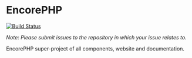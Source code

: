 EncorePHP
==========
[![Build Status](https://img.shields.io/travis/encorephp/components/master.svg?style=flat-square)](https://travis-ci.org/encorephp/components)

*Note: Please submit issues to the repository in which your issue relates to.*

EncorePHP super-project of all components, website and documentation.
